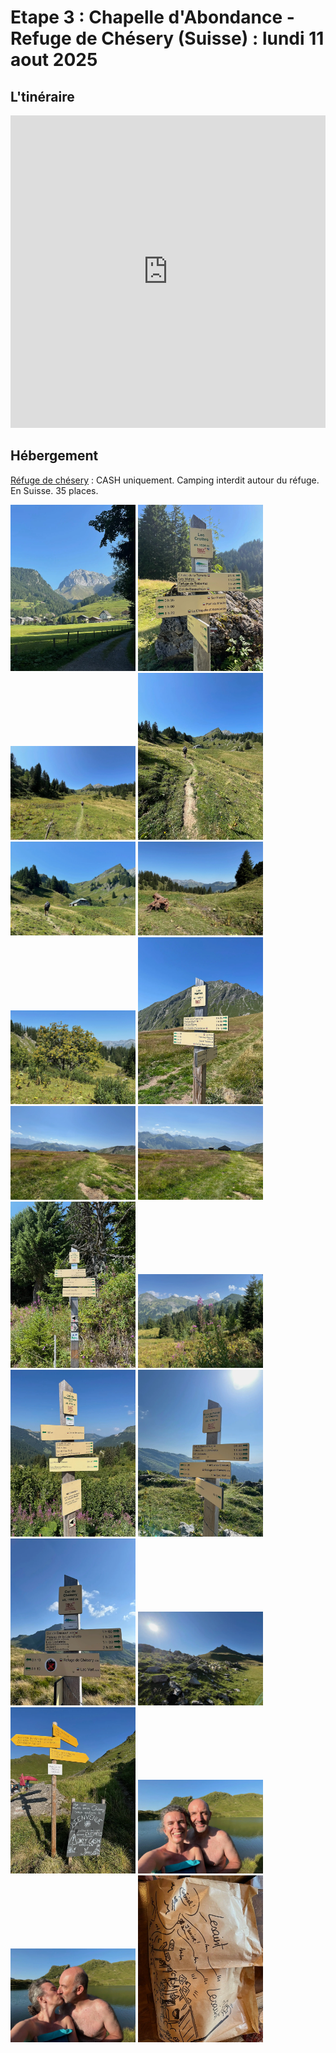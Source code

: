 # Etape 3 : Chapelle d'Abondance - Refuge de Chésery (Suisse) : lundi 11 aout 2025

## L'tinéraire

<iframe src="https://gpx.studio/?state=%7B%22ids%22:%5B%221T6iPolFYHdeOHUVyx7zVU_em5iiu1IDh%22%5D%7D&embed&distance" width="100%" height="500" frameborder="0" allowfullscreen><p><a href="https://gpx.studio/?state=%7B%22ids%22:%5B%221T6iPolFYHdeOHUVyx7zVU_em5iiu1IDh%22%5D%7D"></a></p></iframe>


## Hébergement

[Réfuge de chésery](https://www.lacvert.ch/fr/r%C3%A9servation/) : CASH uniquement. Camping interdit autour du réfuge. En Suisse. 35 places.



<a href="/Images/GTA1/webp/Jour3/IMG_2418.webp"><img src="/Images/GTA1/webp/Jour3/IMG_2418.webp" width="200"></a>
<a href="/Images/GTA1/webp/Jour3/IMG_2419.webp"><img src="/Images/GTA1/webp/Jour3/IMG_2419.webp" width="200"></a>
<a href="/Images/GTA1/webp/Jour3/IMG_2420.webp"><img src="/Images/GTA1/webp/Jour3/IMG_2420.webp" width="200"></a>
<a href="/Images/GTA1/webp/Jour3/IMG_2421.webp"><img src="/Images/GTA1/webp/Jour3/IMG_2421.webp" width="200"></a>
<a href="/Images/GTA1/webp/Jour3/IMG_2422.webp"><img src="/Images/GTA1/webp/Jour3/IMG_2422.webp" width="200"></a>
<a href="/Images/GTA1/webp/Jour3/IMG_2424.webp"><img src="/Images/GTA1/webp/Jour3/IMG_2424.webp" width="200"></a>
<a href="/Images/GTA1/webp/Jour3/IMG_2425.webp"><img src="/Images/GTA1/webp/Jour3/IMG_2425.webp" width="200"></a>
<a href="/Images/GTA1/webp/Jour3/IMG_2426.webp"><img src="/Images/GTA1/webp/Jour3/IMG_2426.webp" width="200"></a>
<a href="/Images/GTA1/webp/Jour3/IMG_2427.webp"><img src="/Images/GTA1/webp/Jour3/IMG_2427.webp" width="200"></a>
<a href="/Images/GTA1/webp/Jour3/IMG_2428.webp"><img src="/Images/GTA1/webp/Jour3/IMG_2428.webp" width="200"></a>
<a href="/Images/GTA1/webp/Jour3/IMG_2429.webp"><img src="/Images/GTA1/webp/Jour3/IMG_2429.webp" width="200"></a>
<a href="/Images/GTA1/webp/Jour3/IMG_2430.webp"><img src="/Images/GTA1/webp/Jour3/IMG_2430.webp" width="200"></a>
<a href="/Images/GTA1/webp/Jour3/IMG_2431.webp"><img src="/Images/GTA1/webp/Jour3/IMG_2431.webp" width="200"></a>
<a href="/Images/GTA1/webp/Jour3/IMG_2432.webp"><img src="/Images/GTA1/webp/Jour3/IMG_2432.webp" width="200"></a>
<a href="/Images/GTA1/webp/Jour3/IMG_2433.webp"><img src="/Images/GTA1/webp/Jour3/IMG_2433.webp" width="200"></a>
<a href="/Images/GTA1/webp/Jour3/IMG_2434.webp"><img src="/Images/GTA1/webp/Jour3/IMG_2434.webp" width="200"></a>
<a href="/Images/GTA1/webp/Jour3/IMG_2435.webp"><img src="/Images/GTA1/webp/Jour3/IMG_2435.webp" width="200"></a>
<a href="/Images/GTA1/webp/Jour3/IMG_2436.webp"><img src="/Images/GTA1/webp/Jour3/IMG_2436.webp" width="200"></a>
<a href="/Images/GTA1/webp/Jour3/IMG_2437.webp"><img src="/Images/GTA1/webp/Jour3/IMG_2437.webp" width="200"></a>
<a href="/Images/GTA1/webp/Jour3/IMG_2438.webp"><img src="/Images/GTA1/webp/Jour3/IMG_2438.webp" width="200"></a>
